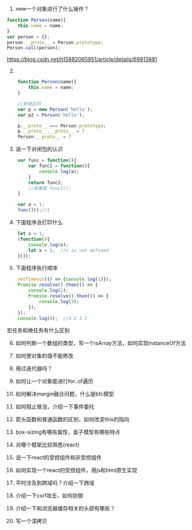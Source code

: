 1. new一个对象进行了什么操作？
```javascript
function Person(name){
    this.name = name;
}
var person = {};
person.__proto__ = Person.prototype;
Person.call(person);
```
https://blog.csdn.net/h15882065951/article/details/69913881

2. 
```javascript
    function Person(name){
        this.name = name;
    }

    //有啥区别
    var p = new Person('hello');
    var p2 = Person('hello');

    p.__proto__ === Person.prototype;
    p.__proto__.__proto__ = ?
    Person.__proto__ = ?
```


3. 说一下对闭包的认识

```javascript
    var func = function(){
        var func1 = function(){
            console.log(a);
        }
        return func1;
        //如果是 func1();
    }

    var a = 1;
    func()();//1
```

4. 下面程序会打印什么
```javascript
    let x = 1;
    (function(){
        console.log(x);
        let x = 2;  //x is not defined
    }());
```
5. 下面程序执行顺序
```javascript
    setTimeout(() => {console.log(1)});
    Promise.resolve().then(() => {
        console.log(2);
        Promise.resolve().then(() => {
            console.log(3);
        });
    });
    console.log(4);  //4 2 3 1
```
宏任务和微任务有什么区别

6. 如何判断一个数组的类型，写一个isArray方法，如何实现instanceOf方法

7. 如何使对象的值不能修改

8. 用过迭代器吗？

9. 如何让一个对象能进行for..of遍历

10. 如何解决margin融合问题，什么是bfc模型

11. 如何阻止冒泡，介绍一下事件委托

12. 箭头函数和普通函数的区别，如何改变this的指向

13. box-sizing有哪些属性，盒子模型有哪些特点

14. 对哪个框架比较熟悉(react)

15. 说一下react的受控组件和非受控组件

16. 如何实现一个react的受控组件，用js和html原生实现

17. 平时涉及到跨域吗？介绍一下跨域

18. 介绍一下csrf攻击，如何防御

19. 介绍一下和浏览器缓存相关的头部有哪些？

20. 写一个深拷贝


